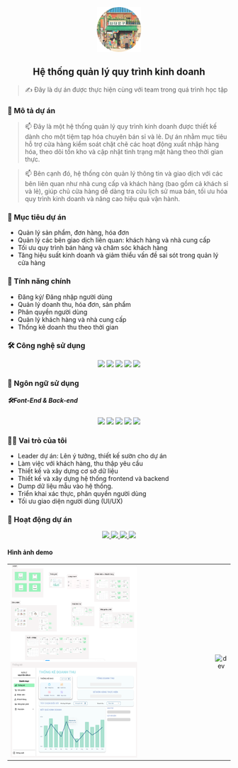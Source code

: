 <p align="center"><img  width="100px"  src="image/image.png" />
  <br>
<h2 align="center">Hệ thống quản lý quy trình kinh doanh</h2>
 
  > ✍ Đây là dự án được thực hiện cùng với team trong quá trình học tập
<h3>📝 Mô tả dự án</h3>
<p> 
  
> 📫 Đây là một hệ thống quản lý quy trình kinh doanh được thiết kế dành cho một tiệm tạp hóa chuyên bán sỉ và lẻ. Dự án nhằm mục tiêu hỗ trợ cửa hàng kiểm soát chặt chẽ các hoạt động xuất nhập hàng hóa, theo dõi tồn kho và cập nhật tình trạng mặt hàng theo thời gian thực.

> 📫 Bên cạnh đó, hệ thống còn quản lý thông tin và giao dịch với các bên liên quan như nhà cung cấp và khách hàng (bao gồm cả khách sỉ và lẻ), giúp chủ cửa hàng dễ dàng tra cứu lịch sử mua bán, tối ưu hóa quy trình kinh doanh và nâng cao hiệu quả vận hành.
</p>
<h3>🎯 Mục tiêu dự án</h3>
<ul>
  <li>Quản lý sản phẩm, đơn hàng, hóa đơn</li>
  <li> Quản lý các bên giao dịch liên quan: khách hàng và nhà cung cấp</li>
  <li> Tối ưu quy trình bán hàng và chăm sóc khách hàng</li>
  <li> Tăng hiệu suất kinh doanh và giảm thiểu vấn đề sai sót trong quản lý cửa hàng</li>
</ul>
<h3> 🚀 Tính năng chính</h3>
<ul>
  <li> Đăng ký/ Đăng nhập người dùng</li>
  <li>Quản lý doanh thu, hóa đơn, sản phẩm</li>
  <li>Phân quyền người dùng </li>
  <li>Quản lý khách hàng và nhà cung cấp</li>
  <li> Thống kê doanh thu theo thời gian</li>
</ul>
<h3>🛠️ Công nghệ sử dụng</h3>
<p align="center">
  <img src="https://img.icons8.com/color/48/000000/microsoft-sql-server.png"/>
  <img src="https://img.icons8.com/color/48/000000/visual-studio-code-2019.png"/>
  <img src="https://img.icons8.com/color/48/null/visual-studio--v2.png"/>
  <img src="https://img.icons8.com/?size=48&id=8gfeOoqrHqJU&format=png&color=000000"/>
  <img src="https://img.icons8.com/color/48/000000/github-2.png"/>
</p>
<h3>📖 Ngôn ngữ sử dụng</h3>
<p align="center">
  <div>
     <h5>🛠️Font-End & Back-end</h5>
    <p align="center">
    <img src="https://img.icons8.com/?size=28&id=aDQAeI8R62cC&format=png&color=000000">
     <img src="https://img.icons8.com/?size=28&id=dEXTMmbBY2Ig&format=png&color=000000" >
       <img src="https://img.icons8.com/?size=28&id=sxmSyN8MnPVD&format=png&color=000000">
      <img src="https://img.icons8.com/?size=28&id=PXTY4q2Sq2lG&format=png&color=000000" >
      <img src="https://img.icons8.com/color/48/000000/microsoft-sql-server.png" width="34px"/>
    </p>
  </div>

</p>
<h3>👨‍💻 Vai trò của tôi</h3>
<ul>
<li> Leader dự án: Lên ý tưởng, thiết kế sườn cho dự án </li>
<li>Làm việc với khách hàng, thu thập yêu cầu </li>
<li> Thiết kế và xây dựng cơ sở dữ liệu </li>
<li> Thiết kế và xây dựng hệ thống frontend và backend </li>
<li> Dump dữ liệu mẫu vào hệ thống. </li>
<li> Triển khai xác thực, phân quyền người dùng </li>
<li> Tối ưu giao diện người dùng (UI/UX)</li>
</ul>
<h3>📸 Hoạt động dự án</h3>
<p align="center">
  <a href="https://www.figma.com/design/LNrBbBAxoAam3rCgTQW9Ox/NH%C3%93M-8---QU%E1%BA%A2N-L%C3%9D-QTKD?node-id=54662-18013&t=MmynRCzLTT1e3w0V-1" alt=" link dự án">
    <img src="https://img.icons8.com/?size=48&id=8gfeOoqrHqJU&format=png&color=000000"/>
   </a>
  <a href="https://drive.google.com/drive/folders/1ke0oio1_UPk4Q7q5BMXCHrun3VOSaHxj?fbclid=IwY2xjawFKSrpleHRuA2FlbQIxMAABHTjvDkSRc5lVUD4F1fjuScQA8Jx_W3Ii6aal1lsVAJ_c950SKC3vYi5X7Q_aem_mxbme_Lfrqv3Zj9a_gOUhg" alt="driver">
    <img src="https://img.icons8.com/?size=48&id=13630&format=png&color=000000">
  </a>
  <a href="https://github.com/NguyenAnnThu/Nhom8QLQTKD/tree/main/image" alt="github">
   <img src="https://img.icons8.com/color/48/000000/github-2.png"/>
  </a>
  <a href="https://drive.google.com/file/d/1cM9jWkCHQXi8L639KvjCS4KJpkhgPkoW/view?usp=sharing" alt="github">
   <img src="https://img.icons8.com/?size=48&id=GXbDr_HC5ZF1&format=png&color=000000"/>
  </a>
</p>

<h4>Hình ảnh demo</h4>
<table style="width:100%;">
  <tr>
    <td>
      <img src="image/demo.png" alt="Fulldemo" width="64%"/>
      <img src="image/thongke.png" alt="demoTK" width="64%"/>
    </td>
    <td>
      <p align="center"> 
        <img src="https://cdn.dribbble.com/users/1059583/screenshots/4171367/coding-freak.gif" alt="dev" width="100%"/>
      </p>
    </td>
  </tr>
</table>


